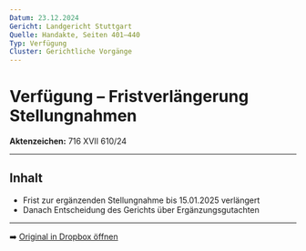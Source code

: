 ```yaml
---
Datum: 23.12.2024
Gericht: Landgericht Stuttgart
Quelle: Handakte, Seiten 401–440
Typ: Verfügung
Cluster: Gerichtliche Vorgänge
---
```


# Verfügung – Fristverlängerung Stellungnahmen

**Aktenzeichen:** 716 XVII 610/24  

---

## Inhalt
- Frist zur ergänzenden Stellungnahme bis 15.01.2025 verlängert  
- Danach Entscheidung des Gerichts über Ergänzungsgutachten  

---

➡️ [Original in Dropbox öffnen](https://www.dropbox.com/scl/fi/obaal6mb9o7g0utrnatl8/20250801_Handakte-nur-gerichtlich.pdf?dl=0)
